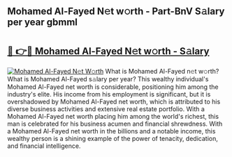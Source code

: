 ## Mohamed Al-Fayed N𝚎t w𝚘rth - Part-BnV S𝚊lary per year gbmml

# <h2><a href="http://gc48onq.nevu.top/?p=Mohamed+Al-Fayed">🔗 👉🔴 Mohamed Al-Fayed N𝚎t w𝚘rth - S𝚊lary</a></h2>

[![Mohamed Al-Fayed N𝚎t W𝚘rth](https://i.imgur.com/Oavwk0R.jpeg)](http://gc48onq.nevu.top/?p=Mohamed+Al-Fayed)
What is Mohamed Al-Fayed n𝚎t w𝚘rth? What is Mohamed Al-Fayed s𝚊lary per year?
This wealthy individual's Mohamed Al-Fayed net worth is considerable, positioning him among the industry's elite. His income from his employment is significant, but it is overshadowed by Mohamed Al-Fayed net worth, which is attributed to his diverse business activities and extensive real estate portfolio. With a Mohamed Al-Fayed net worth placing him among the world's richest, this man is celebrated for his business acumen and financial shrewdness. With a Mohamed Al-Fayed net worth in the billions and a notable income, this wealthy person is a shining example of the power of tenacity, dedication, and financial intelligence.
